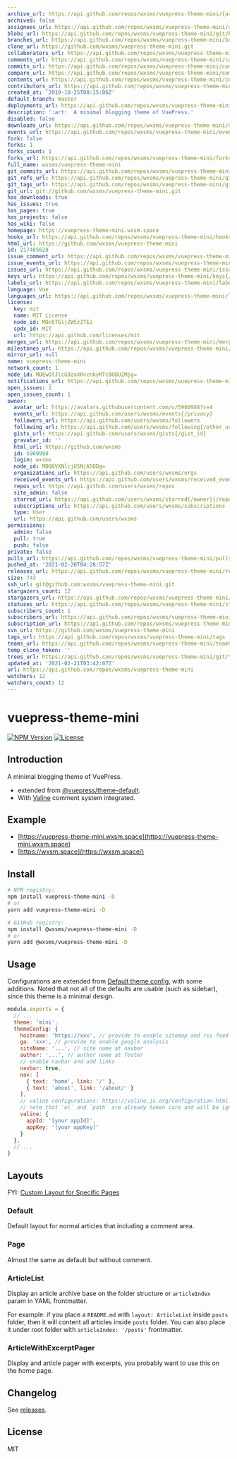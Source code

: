 ```yaml
---
archive_url: https://api.github.com/repos/wxsms/vuepress-theme-mini/{archive_format}{/ref}
archived: false
assignees_url: https://api.github.com/repos/wxsms/vuepress-theme-mini/assignees{/user}
blobs_url: https://api.github.com/repos/wxsms/vuepress-theme-mini/git/blobs{/sha}
branches_url: https://api.github.com/repos/wxsms/vuepress-theme-mini/branches{/branch}
clone_url: https://github.com/wxsms/vuepress-theme-mini.git
collaborators_url: https://api.github.com/repos/wxsms/vuepress-theme-mini/collaborators{/collaborator}
comments_url: https://api.github.com/repos/wxsms/vuepress-theme-mini/comments{/number}
commits_url: https://api.github.com/repos/wxsms/vuepress-theme-mini/commits{/sha}
compare_url: https://api.github.com/repos/wxsms/vuepress-theme-mini/compare/{base}...{head}
contents_url: https://api.github.com/repos/wxsms/vuepress-theme-mini/contents/{+path}
contributors_url: https://api.github.com/repos/wxsms/vuepress-theme-mini/contributors
created_at: '2019-10-25T08:15:06Z'
default_branch: master
deployments_url: https://api.github.com/repos/wxsms/vuepress-theme-mini/deployments
description: ':art:  A minimal blogging theme of VuePress.'
disabled: false
downloads_url: https://api.github.com/repos/wxsms/vuepress-theme-mini/downloads
events_url: https://api.github.com/repos/wxsms/vuepress-theme-mini/events
fork: false
forks: 1
forks_count: 1
forks_url: https://api.github.com/repos/wxsms/vuepress-theme-mini/forks
full_name: wxsms/vuepress-theme-mini
git_commits_url: https://api.github.com/repos/wxsms/vuepress-theme-mini/git/commits{/sha}
git_refs_url: https://api.github.com/repos/wxsms/vuepress-theme-mini/git/refs{/sha}
git_tags_url: https://api.github.com/repos/wxsms/vuepress-theme-mini/git/tags{/sha}
git_url: git://github.com/wxsms/vuepress-theme-mini.git
has_downloads: true
has_issues: true
has_pages: true
has_projects: false
has_wiki: false
homepage: https://vuepress-theme-mini.wxsm.space
hooks_url: https://api.github.com/repos/wxsms/vuepress-theme-mini/hooks
html_url: https://github.com/wxsms/vuepress-theme-mini
id: 217485628
issue_comment_url: https://api.github.com/repos/wxsms/vuepress-theme-mini/issues/comments{/number}
issue_events_url: https://api.github.com/repos/wxsms/vuepress-theme-mini/issues/events{/number}
issues_url: https://api.github.com/repos/wxsms/vuepress-theme-mini/issues{/number}
keys_url: https://api.github.com/repos/wxsms/vuepress-theme-mini/keys{/key_id}
labels_url: https://api.github.com/repos/wxsms/vuepress-theme-mini/labels{/name}
language: Vue
languages_url: https://api.github.com/repos/wxsms/vuepress-theme-mini/languages
license:
  key: mit
  name: MIT License
  node_id: MDc6TGljZW5zZTEz
  spdx_id: MIT
  url: https://api.github.com/licenses/mit
merges_url: https://api.github.com/repos/wxsms/vuepress-theme-mini/merges
milestones_url: https://api.github.com/repos/wxsms/vuepress-theme-mini/milestones{/number}
mirror_url: null
name: vuepress-theme-mini
network_count: 1
node_id: MDEwOlJlcG9zaXRvcnkyMTc0ODU2Mjg=
notifications_url: https://api.github.com/repos/wxsms/vuepress-theme-mini/notifications{?since,all,participating}
open_issues: 1
open_issues_count: 1
owner:
  avatar_url: https://avatars.githubusercontent.com/u/5960988?v=4
  events_url: https://api.github.com/users/wxsms/events{/privacy}
  followers_url: https://api.github.com/users/wxsms/followers
  following_url: https://api.github.com/users/wxsms/following{/other_user}
  gists_url: https://api.github.com/users/wxsms/gists{/gist_id}
  gravatar_id: ''
  html_url: https://github.com/wxsms
  id: 5960988
  login: wxsms
  node_id: MDQ6VXNlcjU5NjA5ODg=
  organizations_url: https://api.github.com/users/wxsms/orgs
  received_events_url: https://api.github.com/users/wxsms/received_events
  repos_url: https://api.github.com/users/wxsms/repos
  site_admin: false
  starred_url: https://api.github.com/users/wxsms/starred{/owner}{/repo}
  subscriptions_url: https://api.github.com/users/wxsms/subscriptions
  type: User
  url: https://api.github.com/users/wxsms
permissions:
  admin: false
  pull: true
  push: false
private: false
pulls_url: https://api.github.com/repos/wxsms/vuepress-theme-mini/pulls{/number}
pushed_at: '2021-02-20T04:28:57Z'
releases_url: https://api.github.com/repos/wxsms/vuepress-theme-mini/releases{/id}
size: 743
ssh_url: git@github.com:wxsms/vuepress-theme-mini.git
stargazers_count: 12
stargazers_url: https://api.github.com/repos/wxsms/vuepress-theme-mini/stargazers
statuses_url: https://api.github.com/repos/wxsms/vuepress-theme-mini/statuses/{sha}
subscribers_count: 1
subscribers_url: https://api.github.com/repos/wxsms/vuepress-theme-mini/subscribers
subscription_url: https://api.github.com/repos/wxsms/vuepress-theme-mini/subscription
svn_url: https://github.com/wxsms/vuepress-theme-mini
tags_url: https://api.github.com/repos/wxsms/vuepress-theme-mini/tags
teams_url: https://api.github.com/repos/wxsms/vuepress-theme-mini/teams
temp_clone_token: ''
trees_url: https://api.github.com/repos/wxsms/vuepress-theme-mini/git/trees{/sha}
updated_at: '2021-02-21T03:42:07Z'
url: https://api.github.com/repos/wxsms/vuepress-theme-mini
watchers: 12
watchers_count: 12
---
```


# vuepress-theme-mini

[![NPM Version](https://img.shields.io/npm/v/vuepress-theme-mini.svg)](https://www.npmjs.com/package/vuepress-theme-mini)
[![License](https://img.shields.io/github/license/wxsms/vuepress-theme-mini.svg)](https://github.com/wxsms/vuepress-theme-mini)

## Introduction

A minimal blogging theme of VuePress.

* extended from [@vuepress/theme-default](https://github.com/vuejs/vuepress/tree/master/packages/%40vuepress/theme-default).
* With [Valine](https://valine.js.org/) comment system integrated.

## Example

* [https://vuepress-theme-mini.wxsm.space](https://vuepress-theme-mini.wxsm.space)
* [https://wxsm.space](https://wxsm.space/)

## Install

```bash
# NPM registry:
npm install vuepress-theme-mini -D
# or
yarn add vuepress-theme-mini -D

# GitHub registry:
npm install @wxsms/vuepress-theme-mini -D
# or
yarn add @wxsms/vuepress-theme-mini -D
```

## Usage

Configurations are extended from [Default theme config](https://vuepress.vuejs.org/theme/default-theme-config.html), with some additions. Noted that not all of the defaults are usable (such as sidebar), since this theme is a minimal design.

```javascript
module.exports = {
  // ...
  theme: 'mini',
  themeConfig: {
    hostname: 'https://xxx', // provide to enable sitemap and rss feed generation
    ga: 'xxx', // provide to enable google analysis
    siteName: '...', // site name at navbar
    author: '...', // author name at footer
    // enable navbar and add links
    navbar: true,
    nav: [
      { text: 'home', link: '/' },
      { text: 'about', link: '/about/' }
    ],
    // valine configurations: https://valine.js.org/configuration.html
    // note that `el` and `path` are already taken care and will be ignored
    valine: {
      appId: '[your appId]',
      appKey: '[your appKey]'
    }
  },
  // ...
}
```
## Layouts

FYI: [Custom Layout for Specific Pages](https://vuepress.vuejs.org/theme/default-theme-config.html#custom-layout-for-specific-pages)

### Default

Default layout for normal articles that including a comment area.

### Page

Almost the same as default but without comment.

### ArticleList

Display an article archive base on the folder structure or `articleIndex` param in YAML frontmatter.

For example: if you place a `README.md` with `layout: ArticleList` inside `posts` folder, then it will content all articles inside `posts` folder. You can also place it under root folder with `articleIndex: '/posts'` frontmatter.

### ArticleWithExcerptPager

Display and article pager with excerpts, you probably want to use this on the home page.

## Changelog

See [releases](https://github.com/wxsms/vuepress-theme-mini/releases).

## License

MIT
